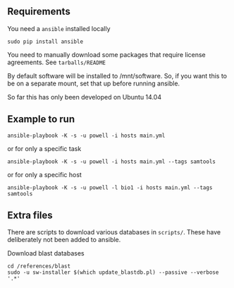 Requirements
--

You need a `ansible` installed locally

    sudo pip install ansible
    
You need to manually download some packages that require license agreements.  See `tarballs/README`

By default software will be installed to /mnt/software.  So, if you want this to be on a separate mount, set that up before running ansible.

So far this has only been developed on Ubuntu 14.04

Example to run
--

    ansible-playbook -K -s -u powell -i hosts main.yml

or for only a specific task

    ansible-playbook -K -s -u powell -i hosts main.yml --tags samtools

or for only a specific host

    ansible-playbook -K -s -u powell -l bio1 -i hosts main.yml --tags samtools



Extra files
--

There are scripts to download various databases in `scripts/`. These have deliberately not been added to ansible.

Download blast databases

    cd /references/blast
    sudo -u sw-installer $(which update_blastdb.pl) --passive --verbose '.*'


